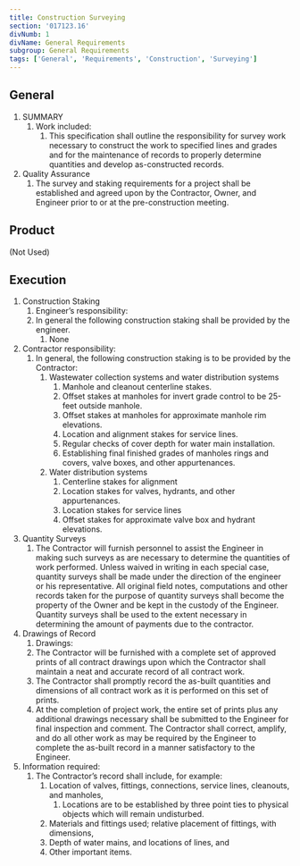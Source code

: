```yaml
---
title: Construction Surveying
section: '017123.16'
divNumb: 1
divName: General Requirements
subgroup: General Requirements
tags: ['General', 'Requirements', 'Construction', 'Surveying']
---
```


## General

1. SUMMARY
   1. Work included:
      1. This specification shall outline the responsibility for survey work necessary to construct the work to specified lines and grades and for the maintenance of records to properly determine quantities and develop as-constructed records.
2. Quality Assurance
   1. The survey and staking requirements for a project shall be established and agreed upon by the Contractor, Owner, and Engineer prior to or at the pre-construction meeting.

## Product

(Not Used)

## Execution

1. Construction Staking
   1. Engineer’s responsibility:
   1. In general the following construction staking shall be provided by the engineer.
      1. None
2. Contractor responsibility:
   1. In general, the following construction staking is to be provided by the Contractor:
      1. Wastewater collection systems and water distribution systems
         1. Manhole and cleanout centerline stakes.
         2. Offset stakes at manholes for invert grade control to be 25-feet outside manhole.
         3. Offset stakes at manholes for approximate manhole rim elevations.
         4. Location and alignment stakes for service lines.
         5. Regular checks of cover depth for water main installation.
         6. Establishing final finished grades of manholes rings and covers, valve boxes, and other appurtenances.
      2. Water distribution systems
         1. Centerline stakes for alignment
         2. Location stakes for valves, hydrants, and other appurtenances.
         3. Location stakes for service lines
         4. Offset stakes for approximate valve box and hydrant elevations.
3. Quantity Surveys
   1. The Contractor will furnish personnel to assist the Engineer in making such surveys as are necessary to determine the quantities of work performed. Unless waived in writing in each special case, quantity surveys shall be made under the direction of the engineer or his representative. All original field notes, computations and other records taken for the purpose of quantity surveys shall become the property of the Owner and be kept in the custody of the Engineer. Quantity surveys shall be used to the extent necessary in determining the amount of payments due to the contractor.
4. Drawings of Record
   1. Drawings:
   1. The Contractor will be furnished with a complete set of approved prints of all contract drawings upon which the Contractor shall maintain a neat and accurate record of all contract work.
   1. The Contractor shall promptly record the as-built quantities and dimensions of all contract work as it is performed on this set of prints.
   1. At the completion of project work, the entire set of prints plus any additional drawings necessary shall be submitted to the Engineer for final inspection and comment. The Contractor shall correct, amplify, and do all other work as may be required by the Engineer to complete the as-built record in a manner satisfactory to the Engineer.
5. Information required:
   1. The Contractor’s record shall include, for example:
      1. Location of valves, fittings, connections, service lines, cleanouts, and manholes,
         1. Locations are to be established by three point ties to physical objects which will remain undisturbed.
      2. Materials and fittings used; relative placement of fittings, with dimensions,
      3. Depth of water mains, and locations of lines, and
      4. Other important items.
